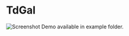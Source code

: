 
TdGal
=========================

![Screenshot](https://raw.github.com/Webini/TdGal/master/example/screen.jpg)
Demo available in example folder.
